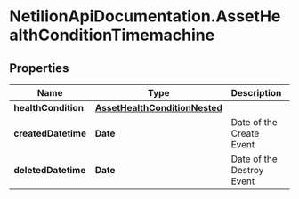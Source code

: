 # NetilionApiDocumentation.AssetHealthConditionTimemachine

## Properties
Name | Type | Description | Notes
------------ | ------------- | ------------- | -------------
**healthCondition** | [**AssetHealthConditionNested**](AssetHealthConditionNested.md) |  | 
**createdDatetime** | **Date** | Date of the Create Event | 
**deletedDatetime** | **Date** | Date of the Destroy Event | 
